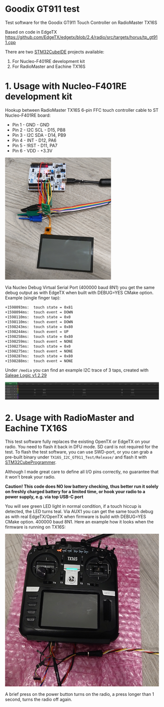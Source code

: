 # Goodix GT911 test

Test software for the Goodix GT911 Touch Controller on RadioMaster TX16S

Based on code in EdgeTX https://github.com/EdgeTX/edgetx/blob/2.4/radio/src/targets/horus/tp_gt911.cpp

There are two [STM32CubeIDE](https://www.st.com/en/development-tools/stm32cubeide.html) projects available:
1. For Nucleo-F401RE development kit
2. For RadioMaster and Eachine TX16S

# 1. Usage with Nucleo-F401RE development kit

Hookup between RadioMaster TX16S 6-pin FFC touch controller cable to ST Nucleo-F401RE board:

* Pin 1 - GND - GND
* Pin 2 - I2C SCL - D15, PB8
* Pin 3 - I2C SDA - D14, PB9
* Pin 4 - INT - D12, PA6
* Pin 5 - !RST - D11, PA7
* Pin 6 - VDD - +3.3V

<img src="media/Nucleo-F401RE_hookup.jpg" height="400px">

Via Nucleo Debug Virtual Serial Port (400000 baud 8N1) you get the same debug output as with EdgeTX when built with DEBUG=YES CMake option. Example (single finger tap):

```
+1598093ms:  touch state = 0x81
+1598094ms:  touch event = DOWN
+1598110ms:  touch state = 0x0
+1598110ms:  touch event = DOWN
+1598243ms:  touch state = 0x80
+1598244ms:  touch event = UP
+1598258ms:  touch state = 0x80
+1598259ms:  touch event = NONE
+1598275ms:  touch state = 0x0
+1598275ms:  touch event = NONE
+1598287ms:  touch state = 0x80
+1598288ms:  touch event = NONE
```

Under `/media` you can find an example I2C trace of 3 taps, created with [Saleae Logic v1.2.29](https://support.saleae.com/logic-software/legacy-software/older-software-releases)

<img src="media/LAtrace_3taps.png">

# 2. Usage with RadioMaster and Eachine TX16S

This test software fully replaces the existing OpenTX or EdgeTX on your radio. You need to flash it back in DFU mode. SD card is not required for the test.
To flash the test software, you can use SWD-port, or you can grab a pre-built binary under `TX16S_I2C_GT911_Test/Release/` and flash it with [STM32CubeProgrammer](https://www.st.com/en/development-tools/stm32cubeprog.html).

Although I made great care to define all I/O pins correctly, no guarantee that it won't break your radio.

**Caution! This code does NO low battery checking, thus better run it solely on freshly charged battery for a limited time, or hook your radio to a power supply, e.g. via top USB-C port**

You will see green LED light in normal condition, if a touch hiccup is detected, the LED turns teal. Via AUX1 you can get the same touch debug as with real EdgeTX/OpenTX when firmware is build with DEBUG=YES CMake option. 400000 baud 8N1. Here an example how it looks when the firmware is running on TX16S:

<img src="media/TX16S.jpg" height="500px">

A brief press on the power button turns on the radio, a press longer than 1 second, turns the radio off again.
